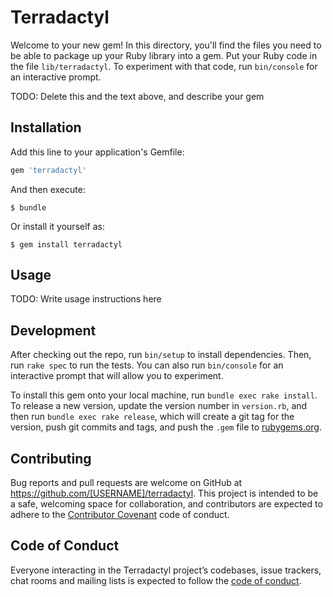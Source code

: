 # Terradactyl

Welcome to your new gem! In this directory, you'll find the files you need to be able to package up your Ruby library into a gem. Put your Ruby code in the file `lib/terradactyl`. To experiment with that code, run `bin/console` for an interactive prompt.

TODO: Delete this and the text above, and describe your gem

## Installation

Add this line to your application's Gemfile:

```ruby
gem 'terradactyl'
```

And then execute:

    $ bundle

Or install it yourself as:

    $ gem install terradactyl

## Usage

TODO: Write usage instructions here

## Development

After checking out the repo, run `bin/setup` to install dependencies. Then, run `rake spec` to run the tests. You can also run `bin/console` for an interactive prompt that will allow you to experiment.

To install this gem onto your local machine, run `bundle exec rake install`. To release a new version, update the version number in `version.rb`, and then run `bundle exec rake release`, which will create a git tag for the version, push git commits and tags, and push the `.gem` file to [rubygems.org](https://rubygems.org).

## Contributing

Bug reports and pull requests are welcome on GitHub at https://github.com/[USERNAME]/terradactyl. This project is intended to be a safe, welcoming space for collaboration, and contributors are expected to adhere to the [Contributor Covenant](http://contributor-covenant.org) code of conduct.

## Code of Conduct

Everyone interacting in the Terradactyl project’s codebases, issue trackers, chat rooms and mailing lists is expected to follow the [code of conduct](https://github.com/[USERNAME]/terradactyl/blob/master/CODE_OF_CONDUCT.md).
